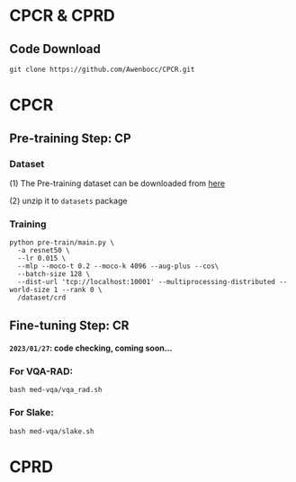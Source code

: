 # CPCR & CPRD


## Code Download
```
git clone https://github.com/Awenbocc/CPCR.git
```


# CPCR
## Pre-training Step: CP
### Dataset
(1) The Pre-training dataset can be downloaded from [here](https://drive.google.com/file/d/1vi1bMm_QX8rKdyug40MkG2GPZoAO_QCo/view?usp=sharing)

(2) unzip it to ```datasets``` package
### Training
```
python pre-train/main.py \
  -a resnet50 \
  --lr 0.015 \
  --mlp --moco-t 0.2 --moco-k 4096 --aug-plus --cos\
  --batch-size 128 \
  --dist-url 'tcp://localhost:10001' --multiprocessing-distributed --world-size 1 --rank 0 \
  /dataset/crd
```

## Fine-tuning Step: CR 
#### `2023/01/27`: code checking, coming soon...
### For VQA-RAD:
```
bash med-vqa/vqa_rad.sh
```
### For Slake:
```
bash med-vqa/slake.sh
```


# CPRD

